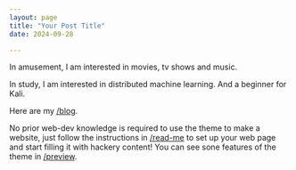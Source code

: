 ```yaml
---
layout: page
title: "Your Post Title"
date: 2024-09-28

---
```


In amusement, I am interested in movies, tv shows and music.

In study, I am interested in distributed machine learning. And a beginner for Kali.

Here are my [/blog](blog).

No prior web-dev knowledge is required to use the theme to make a website, just follow the instructions in [/read-me](read-me) to set up your web page and start filling it with hackery content! You can see sone features of the theme in [/preview](preview).